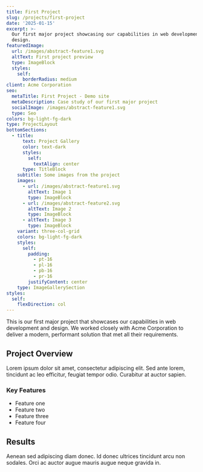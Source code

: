 ```yaml
---
title: First Project
slug: /projects/first-project
date: '2025-01-15'
excerpt: >-
  Our first major project showcasing our capabilities in web development and
  design.
featuredImage:
  url: /images/abstract-feature1.svg
  altText: First project preview
  type: ImageBlock
  styles:
    self:
      borderRadius: medium
client: Acme Corporation
seo:
  metaTitle: First Project - Demo site
  metaDescription: Case study of our first major project
  socialImage: /images/abstract-feature1.svg
  type: Seo
colors: bg-light-fg-dark
type: ProjectLayout
bottomSections:
  - title:
      text: Project Gallery
      color: text-dark
      styles:
        self:
          textAlign: center
      type: TitleBlock
    subtitle: Some images from the project
    images:
      - url: /images/abstract-feature1.svg
        altText: Image 1
        type: ImageBlock
      - url: /images/abstract-feature2.svg
        altText: Image 2
        type: ImageBlock
      - altText: Image 3
        type: ImageBlock
    variant: three-col-grid
    colors: bg-light-fg-dark
    styles:
      self:
        padding:
          - pt-16
          - pl-16
          - pb-16
          - pr-16
        justifyContent: center
    type: ImageGallerySection
styles:
  self:
    flexDirection: col
---
```

This is our first major project that showcases our capabilities in web development and design. We worked closely with Acme Corporation to deliver a modern, performant solution that met all their requirements.

## Project Overview

Lorem ipsum dolor sit amet, consectetur adipiscing elit. Sed ante lorem, tincidunt ac leo efficitur, feugiat tempor odio. Curabitur at auctor sapien.

### Key Features

- Feature one
- Feature two
- Feature three
- Feature four

## Results

Aenean sed adipiscing diam donec. Id donec ultrices tincidunt arcu non sodales. Orci ac auctor augue mauris augue neque gravida in.